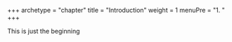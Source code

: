 +++
archetype = "chapter"
title = "Introduction"
weight = 1
menuPre = "1. "
+++

This is just the beginning